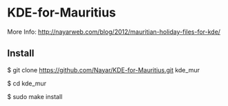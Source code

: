 KDE-for-Mauritius
=================
More Info: http://nayarweb.com/blog/2012/mauritian-holiday-files-for-kde/

Install
-------
$ git clone https://github.com/Nayar/KDE-for-Mauritius.git kde_mur

$ cd kde_mur

$ sudo make install

